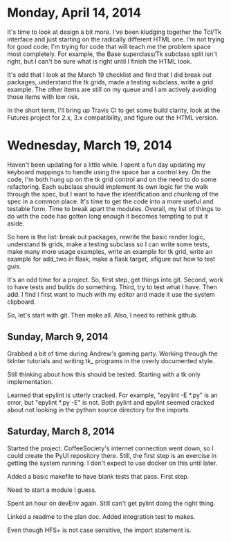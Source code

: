 Monday, April 14, 2014
=============

It's time to look at design a bit more.  I've been kludging together
the Tcl/Tk interface and just starting on the radically different HTML
one.  I'm not trying for good code; I'm trying for code that will
teach me the problem space most completely.  For example, the Base
superclass/Tk subclass split isn't right, but I can't be sure what is
right until I finish the HTML look.

It's odd that I look at the March 19 checklist and find that I did
break out packages, understand the tk grids, made a testing subclass,
write a grid example.  The other items are still on my queue and I am
actively avoiding those items with low risk.

In the short term, I'll bring up Travis CI to get some build clarity,
look at the Futures project for 2.x, 3.x compatibility, and figure out
the HTML version.



Wednesday, March 19, 2014
===

Haven't been updating for a little while.  I spent a fun day updating
my keyboard mappings to handle using the space bar a control key.  On
the code, I'm both hung up on the tk grid control and on the need to
do some refactoring.  Each subclass should implement its own logic for
the walk through the spec, but I want to have the identification and
chunking of the spec in a common place.  It's time to get the code
into a more useful and testable form.  Time to break apart the
modules.  Overall, my list of things to do with the code has gotten
long enough it becomes tempting to put it aside.

So here is the list: break out packages, rewrite the basic render
logic, understand tk grids, make a testing subclass so I can write
some tests, make many more usage examples, write an example for tk
grid, write an example for add_two in flask, make a flask target,
≤figure out how to test guis.

It's an odd time for a project.  So, first step, get things into git.
Second, work to have tests and builds do something.  Third, try to
test what I have.  Then add.  I find I first want to much with my
editor and made it use the system clipboard.

So, let's start with git.  Then make all.  Also, I need to rethink github.




Sunday, March 9, 2014
-

Grabbed a bit of time during Andrew's gaming party.  Working through
the tkInter tutorials and writing tk_ programs in the overly
documented style.

Still thinking about how this should be tested.  Starting with a tk
only implementation.

Learned that epylint is utterly cracked.  For example, "epylint -E
*.py" is an error, but "epylint *.py -E" is not.  Both pylint and epylint
seemed cracked about not looking in the python source directory for the
imports.

Saturday, March 8, 2014
-

Started the project.  CoffeeSociety's internet connection went down,
so I could create the PyUI repository there.  Still, the first step is
an exercise in getting the system running.  I don't expect to use
docker on this until later.

Added a basic makefile to have blank tests that pass.  First step.

Need to start a module I guess.

Spent an hour on devEnv again.   Still can't get pylint doing the right thing.

Linked a readme to the plan doc.  Added integration test to makes.

Even though HFS+ is not case sensitive, the import statement is.
